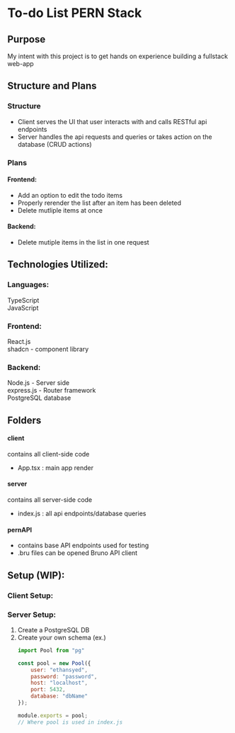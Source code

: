 # To-do List PERN Stack

## Purpose
My intent with this project is to get hands on experience building a fullstack web-app

## Structure and Plans 

### Structure
- Client serves the UI that user interacts with and calls RESTful api endpoints
- Server handles the api requests and queries or takes action on the database (CRUD actions)

### Plans
#### Frontend:
- Add an option to edit the todo items
- Properly rerender the list after an item has been deleted
- Delete mutliple items at once

#### Backend:
- Delete mutiple items in the list in one request


## Technologies Utilized:

### Languages:
TypeScript\
JavaScript

### Frontend:
React.js\
shadcn - component library

### Backend:
Node.js - Server side\
express.js - Router framework\
PostgreSQL database

## Folders 
#### client
contains all client-side code
- App.tsx : main app render

#### server
contains all server-side code
- index.js : all api endpoints/database queries

#### pernAPI
- contains base API endpoints used for testing
- .bru files can be opened Bruno API client

## Setup (WIP): 

### Client Setup:

### Server Setup:

1. Create a PostgreSQL DB
2. Create your own schema 
    (ex.)
    ``` db.js
    import Pool from "pg"

    const pool = new Pool({
        user: "ethansyed",
        password: "password",
        host: "localhost",
        port: 5432,
        database: "dbName"
    });

    module.exports = pool;
    // Where pool is used in index.js
    ```

